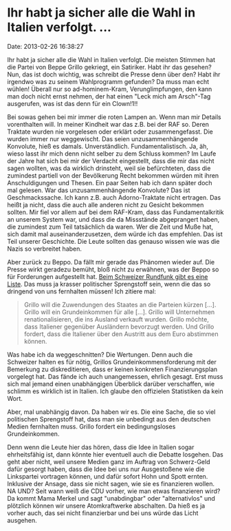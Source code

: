 Ihr habt ja sicher alle die Wahl in Italien verfolgt. \...
==========================================================

Date: 2013-02-26 16:38:27

Ihr habt ja sicher alle die Wahl in Italien verfolgt. Die meisten
Stimmen hat die Partei von Beppe Grillo gekriegt, ein Satiriker. Habt
ihr das gesehen? Nun, das ist doch wichtig, was schreibt die Presse denn
über den? Habt ihr irgendwo was zu seinem Wahlprogramm gefunden? Da muss
man echt wühlen! Überall nur so ad-hominem-Kram, Verunglimpfungen, den
kann man doch nicht ernst nehmen, der hat einen \"Leck mich am
Arsch\"-Tag ausgerufen, was ist das denn für ein Clown!1!!

Bei sowas gehen bei mir immer die roten Lampen an. Wenn man mir Details
vorenthalten will. In meiner Kindheit war das z.B. bei der RAF so. Deren
Traktate wurden nie vorgelesen oder erklärt oder zusammengefasst. Die
wurden immer nur weggewischt. Das seien unzusammenhängende Konvolute,
hieß es damals. Unverständlich. Fundamentalistisch. Ja, äh, wieso lasst
ihr mich denn nicht selber zu dem Schluss kommen? Im Laufe der Jahre hat
sich bei mir der Verdacht eingestellt, dass die mir das nicht sagen
wollten, was da wirklich drinsteht, weil sie befürchteten, dass die
zumindest partiell von der Bevölkerung Recht bekommen würden mit ihren
Anschuldigungen und Thesen. Ein paar Seiten hab ich dann später doch mal
gelesen. War das unzusammenhängende Konvolute? Das ist Geschmackssache.
Ich kann z.B. auch Adorno-Traktate nicht ertragen. Das heißt ja nicht,
dass die auch alle anderen nicht zu Gesicht bekommen sollten. Mir fiel
vor allem auf bei dem RAF-Kram, dass das Fundamentalkritik an unserem
System war, und dass die da Missstände abgeprangert haben, die zumindest
zum Teil tatsächlich da waren. Wer die Zeit und Muße hat, sich damit mal
auseinanderzusetzen, dem würde ich das empfehlen. Das ist Teil unserer
Geschichte. Die Leute sollten das genauso wissen wie was die Nazis so
verbreitet haben.

Aber zurück zu Beppo. Da fällt mir gerade das Phänomen wieder auf. Die
Presse wirkt geradezu bemüht, bloß nicht zu erwähnen, was der Beppo so
für Forderungen aufgestellt hat. [Beim Schweizer Rundfunk gibt es eine
Liste](http://www.srf.ch/news/international/wahlen-in-italien/grillo-hoffnungstraeger-ohne-programm).
Das muss ja krasser politischer Sprengstoff sein, wenn die das so
dringend von uns fernhalten müssen! Ich zitiere mal:

> Grillo will die Zuwendungen des Staates an die Parteien kürzen
> \[\...\]. Grillo will ein Grundeinkommen für alle \[\...\]. Grillo
> will Unternehmen renationalisieren, die ins Ausland verkauft wurden.
> Grillo möchte, dass Italiener gegenüber Ausländern bevorzugt werden.
> Und Grillo fordert, dass die Italiener über den Austritt aus dem Euro
> abstimmen können.

Was habe ich da weggeschnitten? Die Wertungen. Denn auch die Schweizer
halten es für nötig, Grillos Grundeinkommensforderung mit der Bemerkung
zu diskreditieren, dass er keinen konkreten Finanzierungsplan vorgelegt
hat. Das fände ich auch unangemessen, ehrlich gesagt. Erst muss sich mal
jemand einen unabhängigen Überblick darüber verschaffen, wie schlimm es
wirklich ist in Italien. Ich glaube den offizielen Statistiken da kein
Wort.

Aber, mal unabhängig davon. Da haben wir es. Die eine Sache, die so viel
politischen Sprengstoff hat, dass man sie unbedingt aus den deutschen
Medien fernhalten muss. Grillo fordert ein bedingungsloses
Grundeinkommen.

Denn wenn die Leute hier das hören, dass die Idee in Italien sogar
ehrheitsfähig ist, dann könnte hier eventuell auch die Debatte losgehen.
Das geht aber nicht, weil unsere Medien ganz im Auftrag von Schwerz-Geld
dafür gesorgt haben, dass die Idee bei uns nur Ausgestoßene wie die
Linkspartei vortragen können, und dafür sofort Hohn und Spott ernten.
Inklusive der Ansage, dass sie nicht sagen, wie sie es finanzieren
wollen. NA UND? Seit wann weiß die CDU vorher, wie man etwas finanzieren
wird? Da kommt Mama Merkel und sagt \"unabdingbar\" oder
\"alternativlos\" und plötzlich können wir unsere Atomkraftwerke
abschalten. Da hieß es ja vorher auch, das sei nicht finanzierbar und
bei uns würde das Licht ausgehen.

